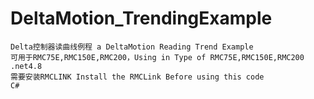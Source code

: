 # DeltaMotion_TrendingExample
	Delta控制器读曲线例程 a DeltaMotion Reading Trend Example			
	可用于RMC75E,RMC150E,RMC200，Using in Type of RMC75E,RMC150E,RMC200
	.net4.8
	需要安装RMCLINK Install the RMCLink Before using this code
	C#
